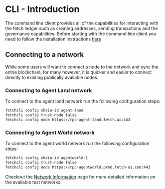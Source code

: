 # CLI - Introduction

The command line client provides all of the capabilities for interacting with the fetch ledger such as creating addresses, sending transactions and the governance capabilities. Before starting with the command line client you need to follow the installation instructions [here](building.md)

## Connecting to a network

While some users will want to connect a node to the network and sync the entire blockchain, for many however, it is quicker and easier to connect directly to existing publically available nodes.

### Connecting to Agent Land network

To connect to the agent land network run the following configuration steps:

```bash
fetchcli config chain-id agent-land
fetchcli config trust-node false
fetchcli config node https://rpc-agent-land.fetch.ai:443
```

### Connecting to Agent World network

To connect to the agent world network run the following configuration steps:

```bash
fetchcli config chain-id agentworld-1
fetchcli config trust-node false
fetchcli config node https://rpc-agentworld.prod.fetch-ai.com:443
```

Checkout the [Network Information](../networks/) page for more detailed information on the available test networks.
